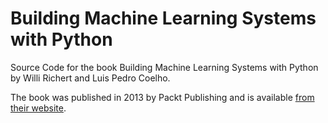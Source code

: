 Building Machine Learning Systems with Python
=============================================

Source Code for the book Building Machine Learning Systems with Python by Willi
Richert and Luis Pedro Coelho.

The book was published in 2013 by Packt Publishing and is available [from their
website](http://www.packtpub.com/building-machine-learning-systems-with-python/book).


